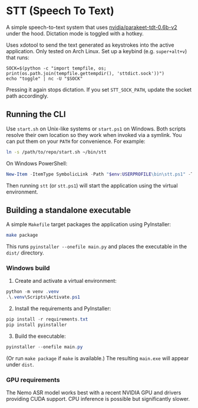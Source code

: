 # STT (Speech To Text)

A simple speech-to-text system that uses [nvidia/parakeet-tdt-0.6b-v2](https://huggingface.co/nvidia/parakeet-tdt-0.6b-v2) under the hood. Dictation mode is toggled with a hotkey.

Uses xdotool to send the text generated as keystrokes into the active application.
Only tested on Arch Linux. Set up a keybind (e.g. `super+alt+v`) that runs:

```
SOCK=$(python -c "import tempfile, os; print(os.path.join(tempfile.gettempdir(), 'sttdict.sock'))")
echo "toggle" | nc -U "$SOCK"
```

Pressing it again stops dictation. If you set `STT_SOCK_PATH`, update the socket path accordingly.

## Running the CLI

Use `start.sh` on Unix-like systems or `start.ps1` on Windows. Both scripts
resolve their own location so they work when invoked via a symlink. You can
put them on your `PATH` for convenience. For example:

```bash
ln -s /path/to/repo/start.sh ~/bin/stt
```

On Windows PowerShell:

```powershell
New-Item -ItemType SymbolicLink -Path "$env:USERPROFILE\bin\stt.ps1" -Target "C:\\path\\to\\repo\\start.ps1"
```

Then running `stt` (or `stt.ps1`) will start the application using the
virtual environment.

## Building a standalone executable

A simple `Makefile` target packages the application using PyInstaller:

```bash
make package
```

This runs `pyinstaller --onefile main.py` and places the executable in the `dist/` directory.

### Windows build

1. Create and activate a virtual environment:

```powershell
python -m venv .venv
.\.venv\Scripts\Activate.ps1
```

2. Install the requirements and PyInstaller:

```powershell
pip install -r requirements.txt
pip install pyinstaller
```

3. Build the executable:

```powershell
pyinstaller --onefile main.py
```

(Or run `make package` if `make` is available.) The resulting `main.exe` will appear under `dist`.

### GPU requirements

The Nemo ASR model works best with a recent NVIDIA GPU and drivers providing CUDA support. CPU inference is possible but significantly slower.
